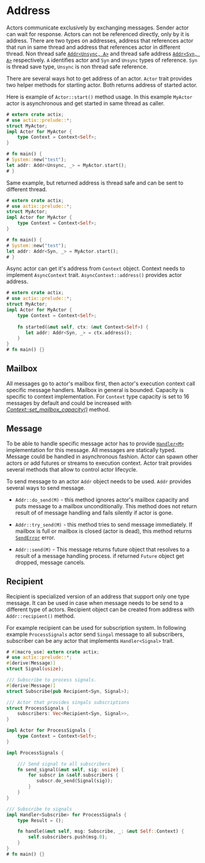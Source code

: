 # Address

Actors communicate exclusively by exchanging messages. Sender actor can
wait for response. Actors can not be referenced directly, only by it is address.
There are two types on addresses, address that references actor that
run in same thread and address that references actor in different thread.
Non thread safe [`Addr<Unsync, A>`](../actix/struct.Addr.html) and thread safe address
[`Addr<Syn, A>`](../actix/struct.Addr.html) respectively. `A` identifies actor and
`Syn` and `Unsync` types of reference. `Syn` is thread save type, `Unsync` is non thread
safe reference.

There are several ways hot to get address of an actor. `Actor` trait provides
two helper methods for starting actor. Both returns address of started actor.

Here is example of `Actor::start()` method usage. In this example `MyActor` actor
is asynchronous and get started in same thread as caller.

```rust
# extern crate actix;
# use actix::prelude::*;
struct MyActor;
impl Actor for MyActor {
    type Context = Context<Self>;
}

# fn main() {
# System::new("test");
let addr: Addr<Unsync, _> = MyActor.start();
# }
```

Same example, but returned address is thread safe and can be sent to different thread.

```rust
# extern crate actix;
# use actix::prelude::*;
struct MyActor;
impl Actor for MyActor {
    type Context = Context<Self>;
}

# fn main() {
# System::new("test");
let addr: Addr<Syn, _> = MyActor.start();
# }
```

Async actor can get it's address from `Context` object. Context needs to
implement `AsyncContext` trait. `AsyncContext::address()` provides actor address.

```rust
# extern crate actix;
# use actix::prelude::*;
struct MyActor;
impl Actor for MyActor {
    type Context = Context<Self>;
    
    fn started(&mut self, ctx: &mut Context<Self>) {
       let addr: Addr<Syn, _> = ctx.address();
    }
}
# fn main() {}
```

## Mailbox

All messages go to actor's mailbox first, then actor's execution context
call specific message handlers. Mailbox in general is bounded. Capacity is
specific to context implementation. For `Context`  type capacity is set to 16 messages
by default and could be increased with 
[*Context::set_mailbox_capacity()*](../actix/struct.Context.html#method.set_mailbox_capacity)
method.

## Message

To be able to handle specific message actor has to provide
[`Handler<M>`](../actix/trait.Handler.html) implementation for this message.
All messages are statically typed. Message could be handled in asynchronous
fashion. Actor can spawn other actors or add futures or
streams to execution context. Actor trait provides several methods that allow
to control actor lifecycle.

To send message to an actor `Addr` object needs to be used. `Addr` provides several
ways to send message.

  * `Addr::do_send(M)` - this method ignores actor's mailbox capacity and puts
  message to a mailbox unconditionally. This method does not return result of
  of message handling and fails silently if actor is gone.
  
  * `Addr::try_send(M)` - this method tries to send message immediately. If
  mailbox is full or mailbox is closed (actor is dead), this method returns
  [`SendError`](../actix/prelude/enum.SendError.html) error.

  * `Addr::send(M)` - This message returns future object that resolves to a result
  of a message handling process. if returned `Future` object get dropped,
  message cancels.

## Recipient

Recipient is specialized version of an address that support only one type message.
It can be used in case when message needs to be send to a different type of actors.
Recipient object can be created from address with `Addr::recipient()` method.

For example recipient can be used for subscription system. In following example
`ProcessSignals` actor send `Singal` message to all subscribers, subscriber can
be any actor that implements `Handler<Signal>` trait.

```rust
# #[macro_use] extern crate actix;
# use actix::prelude::*;
#[derive(Message)]
struct Signal(usize);

/// Subscribe to process signals.
#[derive(Message)]
struct Subscribe(pub Recipient<Syn, Signal>);

/// Actor that provides singals subscriptions
struct ProcessSignals {
    subscribers: Vec<Recipient<Syn, Signal>>,
}

impl Actor for ProcessSignals {
    type Context = Context<Self>;
}

impl ProcessSignals {

    /// Send signal to all subscribers
    fn send_signal(&mut self, sig: usize) {
        for subscr in &self.subscribers {
           subscr.do_send(Signal(sig));
        }
    }
}

/// Subscribe to signals
impl Handler<Subscribe> for ProcessSignals {
    type Result = ();

    fn handle(&mut self, msg: Subscribe, _: &mut Self::Context) {
        self.subscribers.push(msg.0);
    }
}
# fn main() {}
```
